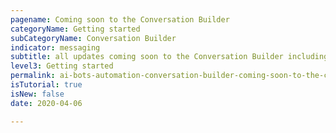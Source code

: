 ```yaml
---
pagename: Coming soon to the Conversation Builder
categoryName: Getting started
subCategoryName: Conversation Builder
indicator: messaging
subtitle: all updates coming soon to the Conversation Builder including the enhanced dialog editor
level3: Getting started
permalink: ai-bots-automation-conversation-builder-coming-soon-to-the-conversation-builder.html
isTutorial: true
isNew: false
date: 2020-04-06

---
```

